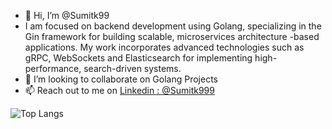 - 👋 Hi, I’m @Sumitk99
-  I am focused on backend development using Golang, specializing in the Gin framework for building scalable, microservices architecture -based applications. My work incorporates advanced technologies such as gRPC, WebSockets and Elasticsearch for implementing high-performance, search-driven systems.
- 💞️ I’m looking to collaborate on Golang Projects
- 📫 Reach out to me on [Linkedin : @Sumitk999](https://www.linkedin.com/in/sumitk999/)

  
 ![Top Langs](https://github-readme-stats.vercel.app/api/top-langs/?username=Sumitk99&layout=compact&theme=radical)

<!---
Sumitk99/Sumitk99 is a ✨ special ✨ repository because its `README.md` (this file) appears on your GitHub profile.
You can click the Preview link to take a look at your changes.
--->
